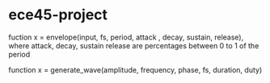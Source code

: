 # ece45-project

fuction x = envelope(input, fs, period, attack , decay, sustain, release), where attack, decay, sustain release are percentages between 0 to 1 of the period

function x = generate_wave(amplitude, frequency, phase, fs, duration, duty)